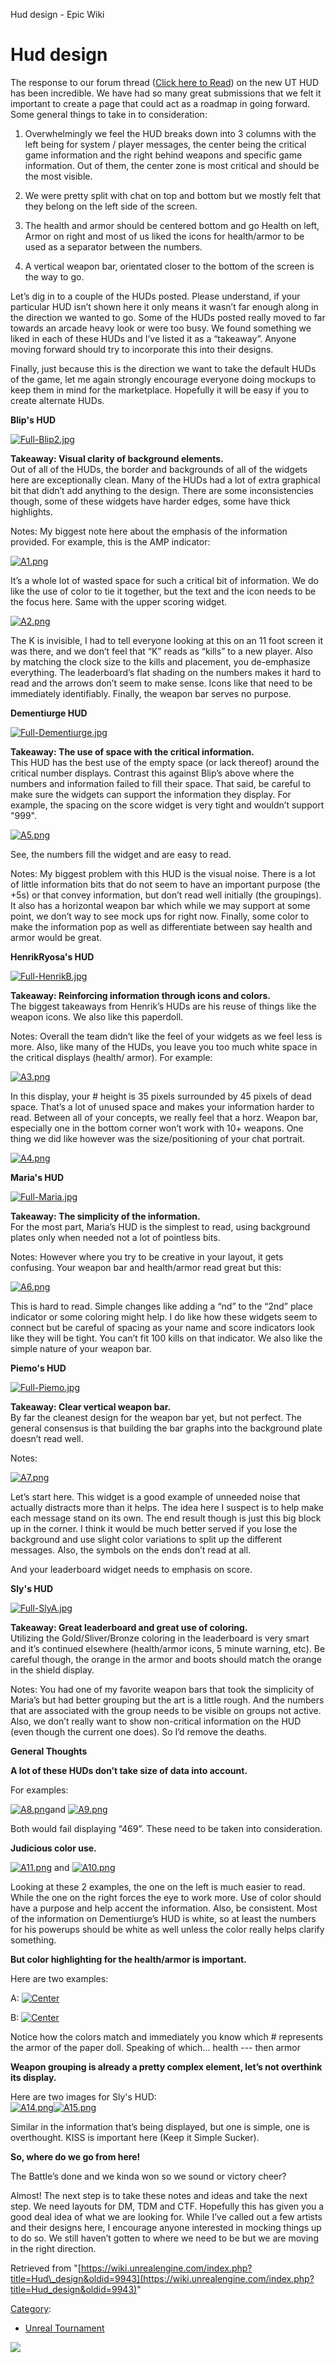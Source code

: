 Hud design - Epic Wiki                    

Hud design
==========

The response to our forum thread ([Click here to Read](https://forums.unrealtournament.com/showthread.php?13490-HUD-Designs-Feedback-Thread)) on the new UT HUD has been incredible. We have had so many great submissions that we felt it important to create a page that could act as a roadmap in going forward. Some general things to take in to consideration:

1.  Overwhelmingly we feel the HUD breaks down into 3 columns with the left being for system / player messages, the center being the critical game information and the right behind weapons and specific game information. Out of them, the center zone is most critical and should be the most visible.

1.  We were pretty split with chat on top and bottom but we mostly felt that they belong on the left side of the screen.

1.  The health and armor should be centered bottom and go Health on left, Armor on right and most of us liked the icons for health/armor to be used as a separator between the numbers.

1.  A vertical weapon bar, orientated closer to the bottom of the screen is the way to go.

  
Let’s dig in to a couple of the HUDs posted. Please understand, if your particular HUD isn’t shown here it only means it wasn’t far enough along in the direction we wanted to go. Some of the HUDs posted really moved to far towards an arcade heavy look or were too busy. We found something we liked in each of these HUDs and I’ve listed it as a “takeaway”. Anyone moving forward should try to incorporate this into their designs.

Finally, just because this is the direction we want to take the default HUDs of the game, let me again strongly encourage everyone doing mockups to keep them in mind for the marketplace. Hopefully it will be easy if you to create alternate HUDs.  

**Blip's HUD**

[![Full-Blip2.jpg](https://d3ar1piqh1oeli.cloudfront.net/9/94/Full-Blip2.jpg/900px-Full-Blip2.jpg)](/File:Full-Blip2.jpg)

**Takeaway: Visual clarity of background elements.**  
Out of all of the HUDs, the border and backgrounds of all of the widgets here are exceptionally clean. Many of the HUDs had a lot of extra graphical bit that didn’t add anything to the design. There are some inconsistencies though, some of these widgets have harder edges, some have thick highlights.

Notes: My biggest note here about the emphasis of the information provided. For example, this is the AMP indicator:

[![A1.png](https://d26ilriwvtzlb.cloudfront.net/a/a8/A1.png)](/File:A1.png)

It’s a whole lot of wasted space for such a critical bit of information. We do like the use of color to tie it together, but the text and the icon needs to be the focus here. Same with the upper scoring widget.

[![A2.png](https://d26ilriwvtzlb.cloudfront.net/e/e9/A2.png)](/File:A2.png)

The K is invisible, I had to tell everyone looking at this on an 11 foot screen it was there, and we don’t feel that “K” reads as “kills” to a new player. Also by matching the clock size to the kills and placement, you de-emphasize everything. The leaderboard’s flat shading on the numbers makes it hard to read and the arrows don’t seem to make sense. Icons like that need to be immediately identifiably. Finally, the weapon bar serves no purpose.

  

**Dementiurge HUD**

[![Full-Dementiurge.jpg](https://d3ar1piqh1oeli.cloudfront.net/c/c5/Full-Dementiurge.jpg/900px-Full-Dementiurge.jpg)](/File:Full-Dementiurge.jpg)

**Takeaway: The use of space with the critical information.**  
This HUD has the best use of the empty space (or lack thereof) around the critical number displays. Contrast this against Blip’s above where the numbers and information failed to fill their space. That said, be careful to make sure the widgets can support the information they display. For example, the spacing on the score widget is very tight and wouldn’t support "999".

[![A5.png](https://d26ilriwvtzlb.cloudfront.net/d/d5/A5.png)](/File:A5.png)

See, the numbers fill the widget and are easy to read.

Notes: My biggest problem with this HUD is the visual noise. There is a lot of little information bits that do not seem to have an important purpose (the +5s) or that convey information, but don’t read well initially (the groupings). It also has a horizontal weapon bar which while we may support at some point, we don’t way to see mock ups for right now. Finally, some color to make the information pop as well as differentiate between say health and armor would be great.

  

**HenrikRyosa's HUD**

[![Full-HenrikB.jpg](https://d3ar1piqh1oeli.cloudfront.net/5/57/Full-HenrikB.jpg/900px-Full-HenrikB.jpg)](/File:Full-HenrikB.jpg)

**Takeaway: Reinforcing information through icons and colors.**  
The biggest takeaways from Henrik’s HUDs are his reuse of things like the weapon icons. We also like this paperdoll.

Notes: Overall the team didn’t like the feel of your widgets as we feel less is more. Also, like many of the HUDs, you leave you too much white space in the critical displays (health/ armor). For example:

[![A3.png](https://d26ilriwvtzlb.cloudfront.net/6/6b/A3.png)](/File:A3.png)

In this display, your # height is 35 pixels surrounded by 45 pixels of dead space. That’s a lot of unused space and makes your information harder to read. Between all of your concepts, we really feel that a horz. Weapon bar, especially one in the bottom corner won’t work with 10+ weapons. One thing we did like however was the size/positioning of your chat portrait.

[![A4.png](https://d26ilriwvtzlb.cloudfront.net/7/7f/A4.png)](/File:A4.png)

  
  

**Maria's HUD**

[![Full-Maria.jpg](https://d3ar1piqh1oeli.cloudfront.net/c/ca/Full-Maria.jpg/900px-Full-Maria.jpg)](/File:Full-Maria.jpg)

**Takeaway: The simplicity of the information.**  
For the most part, Maria’s HUD is the simplest to read, using background plates only when needed not a lot of pointless bits.

Notes: However where you try to be creative in your layout, it gets confusing. Your weapon bar and health/armor read great but this:

[![A6.png](https://d26ilriwvtzlb.cloudfront.net/b/b1/A6.png)](/File:A6.png)

This is hard to read. Simple changes like adding a “nd” to the “2nd” place indicator or some coloring might help. I do like how these widgets seem to connect but be careful of spacing as your name and score indicators look like they will be tight. You can’t fit 100 kills on that indicator. We also like the simple nature of your weapon bar.

  
  

**Piemo's HUD**

[![Full-Piemo.jpg](https://d3ar1piqh1oeli.cloudfront.net/1/12/Full-Piemo.jpg/900px-Full-Piemo.jpg)](/File:Full-Piemo.jpg)

**Takeaway: Clear vertical weapon bar.**  
By far the cleanest design for the weapon bar yet, but not perfect. The general consensus is that building the bar graphs into the background plate doesn’t read well.

Notes:

[![A7.png](https://d26ilriwvtzlb.cloudfront.net/4/45/A7.png)](/File:A7.png)

Let’s start here. This widget is a good example of unneeded noise that actually distracts more than it helps. The idea here I suspect is to help make each message stand on its own. The end result though is just this big block up in the corner. I think it would be much better served if you lose the background and use slight color variations to split up the different messages. Also, the symbols on the ends don’t read at all.

And your leaderboard widget needs to emphasis on score.

  

**Sly's HUD**

[![Full-SlyA.jpg](https://d3ar1piqh1oeli.cloudfront.net/3/3b/Full-SlyA.jpg/900px-Full-SlyA.jpg)](/File:Full-SlyA.jpg)

**Takeaway: Great leaderboard and great use of coloring.**  
Utilizing the Gold/Sliver/Bronze coloring in the leaderboard is very smart and it’s continued elsewhere (health/armor icons, 5 minute warning, etc). Be careful though, the orange in the armor and boots should match the orange in the shield display.

Notes: You had one of my favorite weapon bars that took the simplicity of Maria’s but had better grouping but the art is a little rough. And the numbers that are associated with the group needs to be visible on groups not active. Also, we don’t really want to show non-critical information on the HUD (even though the current one does). So I’d remove the deaths.

**General Thoughts**

  

**A lot of these HUDs don’t take size of data into account.**

For examples:

[![A8.png](https://d26ilriwvtzlb.cloudfront.net/6/64/A8.png)](/File:A8.png)and [![A9.png](https://d26ilriwvtzlb.cloudfront.net/6/63/A9.png)](/File:A9.png)

Both would fail displaying “469”. These need to be taken into consideration.

  

**Judicious color use.**

[![A11.png](https://d26ilriwvtzlb.cloudfront.net/9/9a/A11.png)](/File:A11.png) and [![A10.png](https://d26ilriwvtzlb.cloudfront.net/b/b3/A10.png)](/File:A10.png)

Looking at these 2 examples, the one on the left is much easier to read. While the one on the right forces the eye to work more. Use of color should have a purpose and help accent the information. Also, be consistent. Most of the information on Dementiurge’s HUD is white, so at least the numbers for his powerups should be white as well unless the color really helps clarify something.

  

**But color highlighting for the health/armor is important.**

Here are two examples:

A: [![Center](https://d26ilriwvtzlb.cloudfront.net/e/e9/A12.png)](/File:A12.png "Center")

B: [![Center](https://d26ilriwvtzlb.cloudfront.net/8/8a/A13.png)](/File:A13.png "Center")

Notice how the colors match and immediately you know which # represents the armor of the paper doll. Speaking of which… health --- then armor

  

**Weapon grouping is already a pretty complex element, let’s not overthink its display.**

  
Here are two images for Sly's HUD:  
[![A14.png](https://d26ilriwvtzlb.cloudfront.net/9/93/A14.png)](/File:A14.png)[![A15.png](https://d26ilriwvtzlb.cloudfront.net/8/8c/A15.png)](/File:A15.png)

Similar in the information that’s being displayed, but one is simple, one is overthought. KISS is important here (Keep it Simple Sucker).

**So, where do we go from here!**

  
The Battle’s done and we kinda won so we sound or victory cheer?

Almost! The next step is to take these notes and ideas and take the next step. We need layouts for DM, TDM and CTF. Hopefully this has given you a good deal idea of what we are looking for. While I’ve called out a few artists and their designs here, I encourage anyone interested in mocking things up to do so. We still haven’t gotten to where we need to be but we are moving in the right direction.

Retrieved from "[https://wiki.unrealengine.com/index.php?title=Hud\_design&oldid=9943](https://wiki.unrealengine.com/index.php?title=Hud_design&oldid=9943)"

[Category](/Special:Categories "Special:Categories"):

*   [Unreal Tournament](/Category:Unreal_Tournament "Category:Unreal Tournament")

  ![](https://tracking.unrealengine.com/track.png)